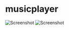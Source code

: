 # musicplayer


![Screenshot](ss/Screenshot_1675615939.png)
![Screenshot](ss/Screenshot_1675615917.png)
